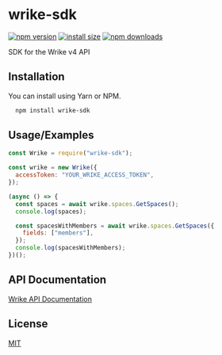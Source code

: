 # wrike-sdk

[![npm version](https://img.shields.io/npm/v/wrike-sdk.svg?style=flat-square)](https://www.npmjs.org/package/wrike-sdk)
[![install size](https://packagephobia.now.sh/badge?p=wrike-sdk)](https://packagephobia.now.sh/result?p=wrike-sdk)
[![npm downloads](https://img.shields.io/npm/dm/wrike-sdk.svg?style=flat-square)](http://npm-stat.com/charts.html?package=wrike-sdk)

SDK for the Wrike v4 API

## Installation

You can install using Yarn or NPM.

```bash
  npm install wrike-sdk
```

## Usage/Examples

```javascript
const Wrike = require("wrike-sdk");

const wrike = new Wrike({
  accessToken: "YOUR_WRIKE_ACCESS_TOKEN",
});

(async () => {
  const spaces = await wrike.spaces.GetSpaces();
  console.log(spaces);

  const spacesWithMembers = await wrike.spaces.GetSpaces({
    fields: ["members"],
  });
  console.log(spacesWithMembers);
})();
```

## API Documentation

[Wrike API Documentation](https://developers.wrike.com/overview)

## License

[MIT](https://choosealicense.com/licenses/mit/)
